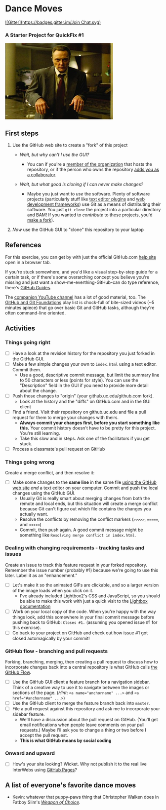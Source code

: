 # Dance Moves
[![Gitter](https://badges.gitter.im/Join Chat.svg)](https://gitter.im/QuickFixes/just-gittin-started)
### A Starter Project for QuickFix #1
![the walken of choice](assets/weaponofchoice_still.jpg)

## First steps
1. Use the GitHub web site to create a "fork" of this project
    * _Wait, but why can't I use the GUI?_
        * You can if you're a [member of the organization][h-perms] that hosts the repository, or if the person who owns the repository [adds you as a collaborator][h-collab].

    * _Wait, but what good is cloning if I can never make changes?_
        * Maybe you just want to _use_ the software. Plenty of software projects (particularly stuff like [text editor plugins](https://github.com/vim-scripts "Plugins for the Vim editor") and [web development frameworks](https://github.com/twbs/bootstrap#quick-start "Twitter Bootstrap")) use Git as a means of distributing their software. You just `git clone` the project into a particular directory and BAM! If you wanted to _contribute_ to these projects, you'd [make a fork][g-fork]).

2. _Now_ use the GitHub GUI to "clone" this repository to your laptop

## References
For this exercise, you can get by with just the official GitHub.com [help site](https://help.github.com) open in a browser tab.

If you're stuck somewhere, and you'd like a visual step-by-step guide for a certain task, or if there's some overarching concept you believe you're missing and just want a show-me-everthing-GitHub-can do type reference, there's [GitHub Guides](https://guides.github.com/).

The [companion YouTube channel](http://www.youtube.com/user/GitHubGuides) has a lot of good material, too. The [GitHub and Git Foundations](www.youtube.com/playlist?list=PLg7s6cbtAD15G8lNyoaYDuKZSKyJrgwB-) play list is chock-full of bite-sized videos (~5 minutes apiece) that go over basic Git and GitHub tasks, although they're often command-line oriented.

## Activities

### Things going right
- [ ] Have a look at the revision history for the repository you just forked in the GitHub GUI.
- [ ] Make a few simple changes your own to `index.html` using a text editor. Commit them.
    * Use a good, descriptive commit message, but limit the summary line to 50 characters or less (points for style). You can use the "Description" field in the GUI if you need to provide more detail about the change.
- [ ]  Push those changes to "origin" (your github.uc.edu/github.com fork).
    * Look at the history and the "diffs" on GitHub.com and in the GUI client
- [ ] Find a friend. Visit their repository on github.uc.edu and file a pull request for them to merge your changes with theirs.
    * **Always commit your changes first, before you start something like this.** Your commit history doesn't have to be pretty for this project. You're still learning.
    * Take this slow and in steps. Ask one of the facilitators if you get stuck.
- [ ] Process a classmate's pull request on GitHub

### Things going wrong
Create a merge conflict, and then resolve it:

- [ ] Make some changes to the **same line** in the same file [using the GitHub web site](https://help.github.com/articles/editing-files-in-your-repository) _and_ a text editor on your computer. Commit and push the local changes using the GitHub GUI.
    * Usually Git is really smart about merging changes from both the remote and local ends, but this situation will create a merge conflict because Git can't figure out which file contains the changes you actually want.
    * Resolve the conflicts by removing the conflict markers (`>>>>>`, `=====`, and `<<<<<`)
    * Commit, then push again. A good commit message might be something like `Resolving merge conflict in index.html`.

### Dealing with changing requirements - tracking tasks and issues

Create an issue to track this feature request in your forked repository. Remember the issue number (probably #1) because we're going to use this later. Label it as an "enhancement."
- [ ] Let's make it so the animated GIFs are clickable, and so a larger version of the image loads when you click on it. 
    * I've already included Lightbox2's CSS and JavaScript, so you should be able to make this work with just a quick visit to the [Lightbox documentation](http://lokeshdhakar.com/projects/lightbox2/)
- [ ] Work on your local copy of the code. When you're happy with the way things look, add this somewhere in your final commit message before pushing back to GitHub: `Closes #1.` (assuming you opened issue #1 for this exercise).
- [ ] Go back to your project on GitHub and check out how issue #1 got closed automagically by your commit!

### GitHub flow - branching and pull requests
Forking, branching, merging, then creating a pull request to discuss how to incorporate changes back into a central repository is what GitHub calls [the GitHub Flow](https://guides.github.com/introduction/flow/).

- [ ] Use the GitHub GUI client a feature branch for a navigation sidebar. Think of a creative way to use it to navigate between the images or sections of the page. (_Hint_: `<a name="anchorname" ...>` and `<a href="#anchorname" ...>`)
- [ ] Use the GitHub client to merge the feature branch back into `master`.
- [ ] File a pull request against this repository and ask me to incorporate your sidebar feature.
    * We'll have a discussion about the pull request on GitHub. (You'll get email notifications when people leave comments on your pull requests.) Maybe I'll ask you to change a thing or two before I accept the pull request.
    * **This is what GitHub means by social coding**

### Onward and upward
- [ ] How's your site looking? Wicket. Why not publish it to the real live InterWebs using [GitHub Pages][ghpages]?

## A list of everyone's favorite dance moves

* Kevin: whatever that puppy-paws thing that Christopher Walken does in Fatboy Slim's
  _[Weapon of Choice](http://www.youtube.com/watch?v=XQ7z57qrZU8)_.


<!-- footnote-style hyperlinks -->
[h-collab]: https://help.github.com/articles/adding-collaborators-to-a-personal-repository/
[h-team]: https://help.github.com/articles/adding-or-inviting-members-to-a-team-in-an-organization/
[h-perms]: https://help.github.com/articles/permission-levels-for-an-organization-repository/
[g-fork]: https://guides.github.com/activities/forking/index.html
[ghpages]: https://help.github.com/articles/creating-project-pages-manually/
